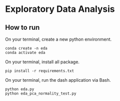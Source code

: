 # Exploratory Data Analysis

## How to run
On your terminal, create a new python environment.
```
conda create -n eda
conda activate eda
```

On your terminal, install all package.
```
pip install -r requirements.txt
```

On your terminal, run the dash application via Bash.
```
python eda.py
python eda_pca_normality_test.py
```